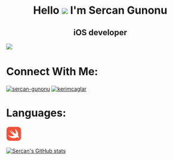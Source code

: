 <h1 align="center">Hello <img src="https://raw.githubusercontent.com/MartinHeinz/MartinHeinz/master/wave.gif" width="30px"> I'm Sercan Gunonu</h1>

<h2 align="center">iOS developer</h2>

![](https://komarev.com/ghpvc/?username=sercangunonu&color=blueviolet)

# Connect With Me:

<a href="https://linkedin.com/in/sercan-gunonu" target="blank"><img align="center" src="https://cdn.jsdelivr.net/npm/simple-icons@3.0.1/icons/linkedin.svg" alt="sercan-gunonu" height="30" width="40" /></a>
<a href="https://instagram.com/sercangunonu" target="blank"><img align="center" src="https://cdn.jsdelivr.net/npm/simple-icons@3.0.1/icons/instagram.svg" alt="kerimcaglar" height="30" width="40" /></a>

# Languages:

<p align="left"> <a href="https://www.swift.org/" target="_blank"> <img src="https://raw.githubusercontent.com/devicons/devicon/master/icons/swift/swift-original.svg" alt="c" width="40" height="40"/> </a>

[![Sercan's GitHub stats](https://github-readme-stats.vercel.app/api?username=sercangunonu&show_icons=true&theme=radical)](https://github.com/sercangunonu/github-readme-stats)
